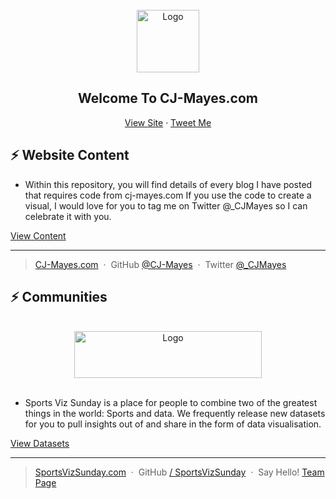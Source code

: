 <!-- PROJECT LOGO -->
<br />
<div align="center">
  <a href="https://yt3.ggpht.com/Je97xurXK1RkyzyM6LWnoOF5XKMLU2nBWg45pVOQ3J93PX9SoWbpacUQW8U6iRi2KDYB9Qrs=s88-c-k-c0x00ffffff-no-rj">
    <img src="https://yt3.ggpht.com/Je97xurXK1RkyzyM6LWnoOF5XKMLU2nBWg45pVOQ3J93PX9SoWbpacUQW8U6iRi2KDYB9Qrs=s88-c-k-c0x00ffffff-no-rj" alt="Logo" width="100" height="100">
  </a>
  
<!-- About Me -->
## Welcome To CJ-Mayes.com

  <p align="center">
    <a href="https://cj-mayes.com/">View Site</a>
    ·
    <a href="https://twitter.com/_CJMayes">Tweet Me</a>
  </p>
</div>

## ⚡ Website Content

* Within this repository, you will find details of every blog I have posted that requires code from cj-mayes.com
If you use the code to create a visual, I would love for you to tag me on Twitter @_CJMayes so I can celebrate it with you.

<a href="https://github.com/CJ-Mayes/Website-Tutorials">View Content</a>

---

> [CJ-Mayes.com](https://www.CJ-Mayes.com) &nbsp;&middot;&nbsp;
> GitHub [@CJ-Mayes](https://github.com/CJ-Mayes) &nbsp;&middot;&nbsp;
> Twitter [@_CJMayes](https://twitter.com/_CJMayes)


## ⚡ Communities

  <br />
  <div align="center">
    <a href="https://static.wixstatic.com/media/2c78af_66758cbe3b4941be9dcf96210b19c35f~mv2.png/v1/crop/x_187,y_399,w_703,h_171/fill/w_255,h_62,al_c,q_85,usm_0.66_1.00_0.01,enc_auto/SportsVizSunday-1%20(1).png">
      <img src="https://static.wixstatic.com/media/2c78af_66758cbe3b4941be9dcf96210b19c35f~mv2.png/v1/crop/x_187,y_399,w_703,h_171/fill/w_255,h_62,al_c,q_85,usm_0.66_1.00_0.01,enc_auto/SportsVizSunday-1%20(1).png" alt="Logo" width="300" height="75">
</a>
</div>
<br />

* Sports Viz Sunday is a place for people to combine two of the greatest things in the world: Sports and data.
We frequently release new datasets for you to pull insights out of and share in the form of data visualisation.

<a href="https://github.com/CJ-Mayes/SportsVizSunday">View Datasets</a>

---

> [SportsVizSunday.com](https://www.sportsvizsunday.com/) &nbsp;&middot;&nbsp;
> GitHub [ / SportsVizSunday](https://github.com/CJ-Mayes/SportsVizSunday) &nbsp;&middot;&nbsp;
> Say Hello! [Team Page](https://www.sportsvizsunday.com/team)


